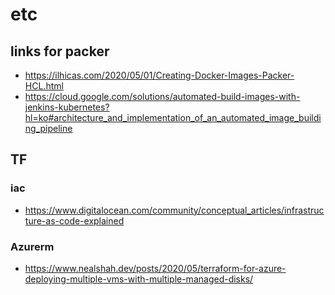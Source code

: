 # etc


## links for packer 
- https://ilhicas.com/2020/05/01/Creating-Docker-Images-Packer-HCL.html
- https://cloud.google.com/solutions/automated-build-images-with-jenkins-kubernetes?hl=ko#architecture_and_implementation_of_an_automated_image_building_pipeline

## TF

### iac
- https://www.digitalocean.com/community/conceptual_articles/infrastructure-as-code-explained

### Azurerm
- https://www.nealshah.dev/posts/2020/05/terraform-for-azure-deploying-multiple-vms-with-multiple-managed-disks/

